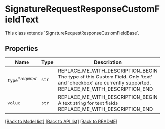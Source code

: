 # SignatureRequestResponseCustomFieldText

This class extends &#x60;SignatureRequestResponseCustomFieldBase&#x60;.

## Properties
Name | Type | Description | Notes
------------ | ------------- | ------------- | -------------
| `type`<sup>*_required_</sup> | ```str``` | REPLACE_ME_WITH_DESCRIPTION_BEGIN The type of this Custom Field. Only &#39;text&#39; and &#39;checkbox&#39; are currently supported. REPLACE_ME_WITH_DESCRIPTION_END |  [default to 'text'] |
| `value` | ```str``` | REPLACE_ME_WITH_DESCRIPTION_BEGIN A text string for text fields REPLACE_ME_WITH_DESCRIPTION_END |  |

[[Back to Model list]](../README.md#documentation-for-models) [[Back to API list]](../README.md#documentation-for-api-endpoints) [[Back to README]](../README.md)

